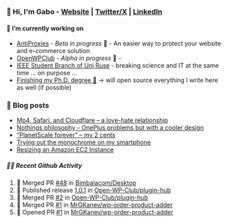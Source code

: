 ### 👋 Hi, I'm Gabo - [Website](https://gkanev.com) | [Twitter/X](https://twitter.com/mrgkanev) | [LinkedIn](https://www.linkedin.com/in/mrgkanev)

#### 🔭 I’m currently working on
- [AntiProxies](https://antiproxies.com/) - *Beta in progress* 🚀 -  An easier way to protect your website and e-commerce solution
- [OpenWPClub](https://openwpclub.com/) - *Alpha in progress* 🚀 - 
- [IEEE Student Branch of Uni Ruse](https://github.com/IEEE-Student-Branch-of-Uni-Ruse) - breaking science and IT at the same time ... on purpose ...
- [Finishing my Ph.D. degree 🤔](https://scholar.google.com/citations?user=En7GPEsAAAAJ&hl=en) -> will open source everything I write here as well (if possible)

### 📖 Blog posts
<!-- BLOG-POST-LIST:START -->
- [Mp4, Safari, and Cloudflare – a love-hate relationship](https://gkanev.com/posts/mp4-safari-and-cloudflare-a-love-hate-relationship/)
- [Nothings philosophy – OnePlus problems but with a cooler design](https://gkanev.com/posts/nothings-philosophy-oneplus-problems-but-with-a-cooler-design/)
- [“PlanetScale forever” – my 2 cents](https://gkanev.com/posts/planetscale-forever-my-2-cents/)
- [Trying out the monochrome on my smartphone](https://gkanev.com/posts/trying-out-the-monochrome-on-my-smartphone/)
- [Resizing an Amazon EC2 Instance](https://gkanev.com/posts/resizing-an-amazon-ec2-instance/)
<!-- BLOG-POST-LIST:END -->

##### 🧑‍💻 Recent Github Activity

<!--START_SECTION:activity-->
1. 🎉 Merged PR [#48](https://github.com/Bimbalacom/Desktop/pull/48) in [Bimbalacom/Desktop](https://github.com/Bimbalacom/Desktop)
2. 🚀 Published release [1.0.1](https://github.com/Open-WP-Club/plugin-hub/releases/tag/1.0.1) in [Open-WP-Club/plugin-hub](https://github.com/Open-WP-Club/plugin-hub)
3. 🎉 Merged PR [#2](https://github.com/Open-WP-Club/plugin-hub/pull/2) in [Open-WP-Club/plugin-hub](https://github.com/Open-WP-Club/plugin-hub)
4. 🎉 Merged PR [#1](https://github.com/MrGKanev/wp-order-product-adder/pull/1) in [MrGKanev/wp-order-product-adder](https://github.com/MrGKanev/wp-order-product-adder)
5. 💪 Opened PR [#1](https://github.com/MrGKanev/wp-order-product-adder/pull/1) in [MrGKanev/wp-order-product-adder](https://github.com/MrGKanev/wp-order-product-adder)
<!--END_SECTION:activity-->
